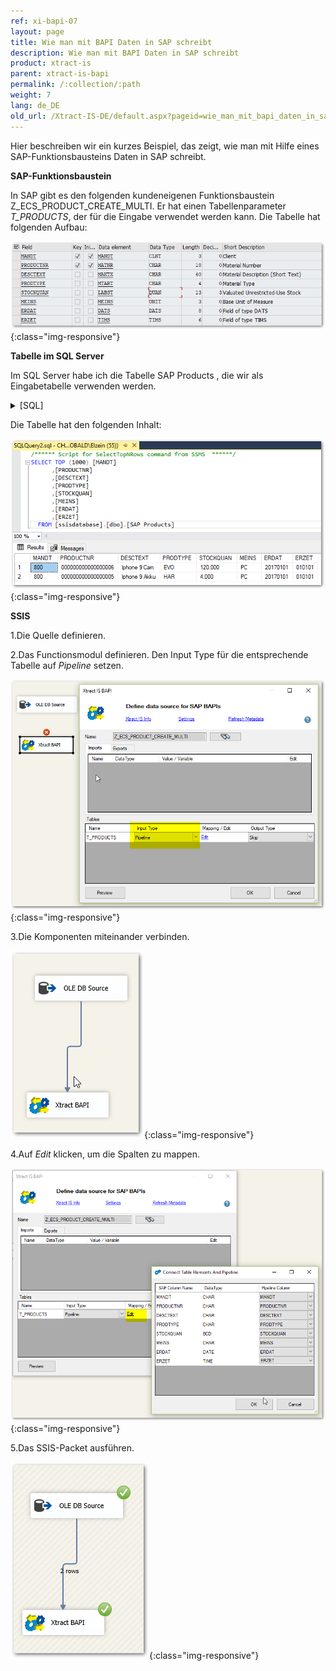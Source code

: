 ```yaml
---
ref: xi-bapi-07
layout: page
title: Wie man mit BAPI Daten in SAP schreibt
description: Wie man mit BAPI Daten in SAP schreibt
product: xtract-is
parent: xtract-is-bapi
permalink: /:collection/:path
weight: 7
lang: de_DE
old_url: /Xtract-IS-DE/default.aspx?pageid=wie_man_mit_bapi_daten_in_sap_schreibt
---
```


Hier beschreiben wir ein kurzes Beispiel, das zeigt, wie man mit Hilfe eines SAP-Funktionsbausteins Daten in SAP schreibt. 


**SAP-Funktionsbaustein**

In SAP gibt es den folgenden kundeneigenen Funktionsbaustein Z_ECS_PRODUCT_CREATE_MULTI. 
Er hat einen Tabellenparameter *T_PRODUCTS*, der für die Eingabe verwendet werden kann. Die Tabelle hat folgenden Aufbau:

![ssis-write-sap-01](/img/content/ssis-write-sap-01.png){:class="img-responsive"}

**Tabelle im SQL Server** 

Im SQL Server habe ich die Tabelle SAP Products , die wir als Eingabetabelle verwenden werden. 

<details>
<summary>[SQL]</summary>
{% highlight sql %}
CREATE TABLE [SAP Products] (
    [MANDT] nvarchar(3),
    [PRODUCTNR] nvarchar(18),
    [DESCTEXT] nvarchar(40),
    [PRODTYPE] nvarchar(4),
    [STOCKQUAN] numeric(18,3),
    [MEINS] nvarchar(3),
    [ERDAT] nvarchar(8),
    [ERZET] nvarchar(6)
)
{% endhighlight %}
</details>

Die Tabelle hat den folgenden Inhalt:

![ssis-write-sql-01](/img/content/ssis-write-sql-01.png){:class="img-responsive"}

**SSIS** 

1.Die Quelle definieren. 

2.Das Functionsmodul definieren. Den Input Type für die entsprechende Tabelle auf *Pipeline* setzen.

![ssis-write-xtractis-fuba-01](/img/content/ssis-write-xtractis-fuba-01.png){:class="img-responsive"}

3.Die Komponenten miteinander verbinden. 

![ssis-write-xtractis-fuba-02](/img/content/ssis-write-xtractis-fuba-02.png){:class="img-responsive"}

4.Auf *Edit*  klicken, um die Spalten zu mappen. 

![ssis-write-xtractis-fuba-03](/img/content/ssis-write-xtractis-fuba-03.png){:class="img-responsive"}

5.Das SSIS-Packet ausführen. 

![ssis-write-xtractis-fuba-04](/img/content/ssis-write-xtractis-fuba-04.png){:class="img-responsive"}
